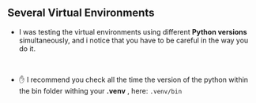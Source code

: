 ## Several Virtual Environments


- I was testing the virtual environments using different **Python versions** simultaneously, and i notice that you have to be careful in the way you do it.



<br>


- ✋ I recommend you check all the time the version of the python within the bin folder withing your **.venv** , here: `.venv/bin`
